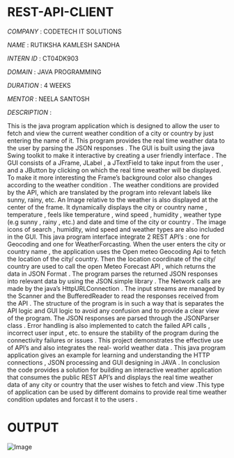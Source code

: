# REST-API-CLIENT

*COMPANY* : CODETECH IT SOLUTIONS

*NAME* : RUTIKSHA KAMLESH SANDHA

*INTERN ID* : CT04DK903

*DOMAIN* : JAVA PROGRAMMING

*DURATION* : 4 WEEKS

*MENTOR* : NEELA SANTOSH

*DESCRIPTION* : 

This is the java program application which is designed to allow the user to fetch and view the current weather condition of a city or country by just entering the name of it. This program provides the real time weather data to the user by parsing the JSON responses .
The GUI is built using the java Swing toolkit to make it interactive by creating a user friendly interface . The GUI consists of a JFrame, JLabel , a JTextField to take input from the user , and a JButton by clicking on which the real time weather will be displayed. To make it more interesting the Frame’s background color also changes according to the weather condition . The weather conditions are provided by the API, which are translated by the program into relevant labels like sunny, rainy, etc.  An Image relative to the weather is also displayed at the center of the frame. It dynamically displays the city or country name , temperature , feels like temperature ,  wind speed , humidity , weather type (e.g sunny , rainy , etc.) and date and time of the city or country . The image icons of search , humidity, wind speed and weather types are also included in the GUI. 
This java program interface integrate 2 REST API’s : one for Geocoding and one for WeatherForcasting. When the user enters the city or country name ,  the application uses the Open meteo Geocoding Api to fetch the location of the city/ country. Then the location coordinate of the city/ country are used to call the open Meteo Forecast API ,  which returns the data in JSON Format . The program parses the returned JSON responses into relevant data by using the JSON.simple library .
The Network calls are made by the java’s HttpURLConnection . The input streams are managed by the Scanner and the BufferedReader to read the responses received from the API .
The structure of the program is in such a way that is separates the API logic and GUI logic to avoid any confusion and to provide a clear view of the program. The JSON responses are parsed through the JSONParser class . Error handling is also implemented to catch the failed API calls , incorrect user input , etc. to ensure the stability of the program during the connectivity failures or issues . This project demonstrates the effective use of API’s and also integrates the real- world weather data .  This java program application gives an example for learning and understanding the HTTP connections , JSON processing  and GUI designing in JAVA . 
In conclusion the code provides a solution for building an interactive weather application that consumes the public REST API’s and displays the real time weather data of any city or country that the user wishes to fetch and view .This type of application can be used by different domains to provide real time weather condition updates and forcast it to the users . 

# OUTPUT

![Image](https://github.com/user-attachments/assets/6aa64b00-4911-495e-9d10-900c2e2a3c02)
